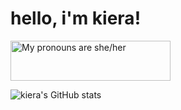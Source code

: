 <h1>hello, i'm kiera!</h1>
<a>
  <img src="https://pronouns.vercel.app/she/her?gradient=sunkist" width="256" height="64" alt="My pronouns are she/her">
</a>

![kiera's GitHub stats](https://github-readme-stats.vercel.app/api?username=kierawr&theme=onedark&show_icons=true)
